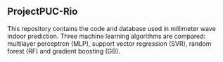 ## ProjectPUC-Rio

This repository contains the code and database used in millimeter wave indoor prediction. Three machine learning algorithms are compared: multilayer perceptron (MLP), support vector regression (SVR), random forest (RF) and gradient boosting (GB).
